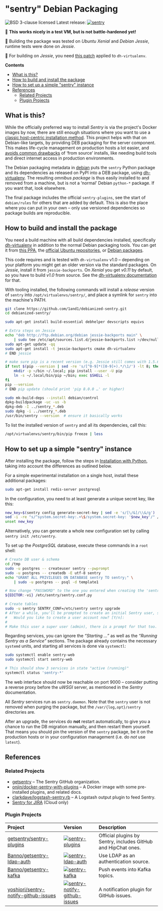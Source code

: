 # "sentry" Debian Packaging

![BSD 3-clause licensed](http://img.shields.io/badge/license-BSD_3--clause-red.svg)
Latest release: [![sentry](http://img.shields.io/pypi/v/sentry.svg)](https://pypi.python.org/pypi/sentry/)

:traffic_light: **This works nicely in a test VM, but is not battle-hardened yet!**

:mag_right: Building the package was tested on *Ubuntu Xenial* and *Debian Jessie*, runtime tests were done on *Jessie*.

:construction: For building on *Jessie*, you need [this patch](https://github.com/spotify/dh-virtualenv/pull/198) applied to ``dh-virtualenv``.

**Contents**

 * [What is this?](#what-is-this)
 * [How to build and install the package](#how-to-build-and-install-the-package)
 * [How to set up a simple "sentry" instance](#how-to-set-up-a-simple-sentry-instance)
 * [References](#references)
   * [Related Projects](#related-projects)
   * [Plugin Projects](#plugin-projects)


## What is this?

While the officially preferred way to install *Sentry* is via the project's Docker images by now,
there are still enough situations where you want to use a
[classic host-centric installation method](https://docs.sentry.io/server/installation/python/).
This project helps with that on Debian-like targets,
by providing DEB packaging for the server component.
This makes life-cycle management on production hosts a lot easier, and
[avoids common drawbacks](https://nylas.com/blog/packaging-deploying-python/) of ‘from source’ installs,
like needing build tools and direct internet access in production environments.

The Debian packaging metadata in
[debian](https://github.com/1and1/debianized-sentry/tree/master/debian)
puts the `sentry` Python package and its dependencies as released on PyPI into a DEB package,
using [dh-virtualenv](https://github.com/spotify/dh-virtualenv).
The resulting *omnibus package* is thus easily installed to and removed from a machine,
but is not a ‘normal’ Debian `python-*` package. If you want that, look elsewhere.

The final package includes the official ``sentry-plugins``,
see the start of ``debian/rules`` for others that are added by default.
This is also the place where you can put in your own
– only use versioned dependencies so package builds are reproducible.


## How to build and install the package

You need a build machine with all build dependencies installed, specifically
[dh-virtualenv](https://github.com/spotify/dh-virtualenv) in addition to the normal Debian packaging tools.
You can get it from [this PPA](https://launchpad.net/~spotify-jyrki/+archive/ubuntu/dh-virtualenv),
the [official Ubuntu repositories](http://packages.ubuntu.com/search?keywords=dh-virtualenv),
or [Debian packages](https://packages.debian.org/source/sid/dh-virtualenv).

This code requires and is tested with ``dh-virtualenv`` v1.0
– depending on your platform you might get an older version via the standard packages.
On *Jessie*, install it from ``jessie-backports``.
On *Xenial* you get *v0.11* by default, so you have to build *v1.0* from source.
See the [dh-virtualenv documentation](https://dh-virtualenv.readthedocs.io/en/latest/tutorial.html#step-1-install-dh-virtualenv) for that.

With tooling installed,
the following commands will install a *release* version of `sentry` into `/opt/virtualenvs/sentry/`,
and place a symlink for `sentry` into the machine's PATH.

```sh
git clone https://github.com/1and1/debianized-sentry.git
cd debianized-sentry/

sudo apt-get install build-essential debhelper devscripts equivs

# Extra steps on Jessie
echo "deb http://ftp.debian.org/debian jessie-backports main" \
    | sudo tee /etc/apt/sources.list.d/jessie-backports.list >/dev/null
sudo apt-get update -qq
sudo apt-get install -t jessie-backports cmake dh-virtualenv
# END jessie

# make sure pip is a recent version (e.g. Jessie still comes with 1.5.6)
if test $(pip --version | sed -re 's/[^0-9]*([0-9]+).*/\1/') -lt 8; then
    mkdir -p ~/bin ~/.local; pip install --user -U pip
    ln -s ~/.local/bin/pip ~/bin; exec $SHELL -l
fi
pip --version
# END pip update (should print 'pip 8.0.0 …' or higher)

sudo mk-build-deps --install debian/control
dpkg-buildpackage -uc -us -b
dpkg-deb -I ../sentry_*.deb
sudo dpkg -i ../sentry_*.deb
/usr/bin/sentry --version  # ensure it basically works
```

To list the installed version of `sentry` and all its dependencies, call this:

```sh
/opt/virtualenvs/sentry/bin/pip freeze | less
```


## How to set up a simple "sentry" instance

After installing the package, follow the steps in
[Installation with Python](https://docs.sentry.io/server/installation/python/#initializing-the-configuration),
taking into account the differences as outlined below.

For a simple experimental installation on a single host, install these additional packages:

```sh
sudo apt-get install redis-server postgresql
```

In the configuration, you need to at least generate a unique secret key, like this:

```sh
new_key=$(sentry config generate-secret-key | sed -e 's/[\/&]/\\&/g')
sed -i -re "s/^system.secret-key:.+\$/system.secret-key: '$new_key'/" /etc/sentry/config.yml
unset new_key
```

Alternatively, you can generate a whole new configuration set by calling ``sentry init /etc/sentry``.

To set up the *PostgreSQL* database, execute these commands in a ``root`` shell:

```sh
# Create DB user & schema
cd /tmp
sudo -u postgres -- createuser sentry --pwprompt
sudo -u postgres -- createdb -E utf-8 sentry
echo "GRANT ALL PRIVILEGES ON DATABASE sentry TO sentry;" \
    | sudo -u postgres -- psql -d template1

# Now change "PASSWORD" to the one you entered when creating the 'sentry' DB user!
${EDITOR:-vi} /etc/sentry/sentry.conf.py

# Create tables
sudo -u sentry SENTRY_CONF=/etc/sentry sentry upgrade
# After a while, you'll be prompted to create an initial Sentry user, say 'Y'es…
#   Would you like to create a user account now? [Y/n]:
#
# Make this user a super user (admin), there is a prompt for that too.
```

Regarding services, you can ignore the *“Starting …”* as well as the *“Running Sentry as a Service”* sections.
The package already contains the necessary ``systemd`` units, and starting all services is done via ``systemctl``:

```sh
sudo systemctl enable sentry-web
sudo systemctl start sentry-web

# This should show 3 services in state "active (running)"
systemctl status 'sentry-*'
```

The web interface should now be reachable on port 9000
– consider putting a reverse proxy before the *uWSGI* server,
as mentioned in the *Sentry* documentation.

All *Sentry* services run as ``sentry.daemon``.
Note that the ``sentry`` user is not removed when purging the package,
but the ``/var/{log,opt}/sentry`` directories are.

After an upgrade, the services do **not** restart automatically,
to give you a chance to run the DB migration manually,
and then restart them yourself.
That means you should pin the version of the ``sentry`` package,
be it on the production hosts or in your configuration management
(i.e. do *not* use ``latest``).


## References

### Related Projects

 * [getsentry](https://github.com/getsentry) – The Sentry GitHub organization.
 * [onjin/docker-sentry-with-plugins](https://github.com/onjin/docker-sentry-with-plugins) – A Docker image with some pre-installed plugins, and related docs.
 * [clarkdave/logstash-sentry.rb](https://gist.github.com/clarkdave/edaab9be9eaa9bf1ee5f) – A Logstash output plugin to feed Sentry.
 * [Sentry for JIRA](https://marketplace.atlassian.com/plugins/sentry.io.jira_ac/cloud/overview) (Cloud only)


### Plugin Projects

| Project | Version | Description |
|:---|:---|:---|
| [getsentry/sentry-plugins](https://github.com/getsentry/sentry-plugins#sentry-plugins) | [![sentry-plugins](http://img.shields.io/pypi/v/sentry-plugins.svg)](https://pypi.python.org/pypi/sentry-plugins/) | Official plugins by Sentry, includes GitHub and HipChat ones. |
| [Banno/getsentry-ldap-auth](https://github.com/Banno/getsentry-ldap-auth) | [![sentry-ldap-auth](http://img.shields.io/pypi/v/sentry-ldap-auth.svg)](https://pypi.python.org/pypi/sentry-ldap-auth/) | Use LDAP as an authentication source. |
| [Banno/getsentry-kafka](https://github.com/Banno/getsentry-kafka) | [![sentry-kafka](http://img.shields.io/pypi/v/sentry-kafka.svg)](https://pypi.python.org/pypi/sentry-kafka/) | Push events into Kafka topics. |
| [yoshiori/sentry-notify-github-issues](https://github.com/yoshiori/sentry-notify-github-issues) | [![sentry-notify-github-issues](http://img.shields.io/pypi/v/sentry-notify-github-issues.svg)](https://pypi.python.org/pypi/sentry-notify-github-issues/) | A notification plugin for GitHub issues. |
